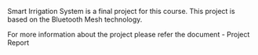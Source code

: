 Smart Irrigation System is a final project for this course. This project is based on the Bluetooth Mesh technology. 

For more information about the project please refer the document - Project Report
